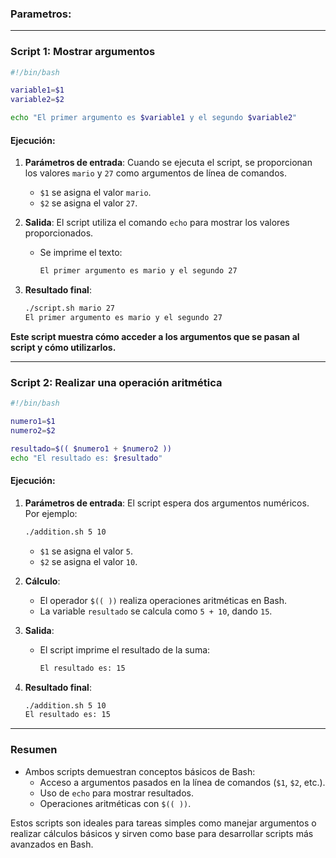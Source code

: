 ### Parametros:

---

### **Script 1: Mostrar argumentos**

```bash
#!/bin/bash

variable1=$1
variable2=$2

echo "El primer argumento es $variable1 y el segundo $variable2"
```

#### **Ejecución:**

1. **Parámetros de entrada**: Cuando se ejecuta el script, se proporcionan los valores `mario` y `27` como argumentos de línea de comandos.
    
    - `$1` se asigna el valor `mario`.
    - `$2` se asigna el valor `27`.
2. **Salida**: El script utiliza el comando `echo` para mostrar los valores proporcionados.
    
    - Se imprime el texto:
        
        ```bash
        El primer argumento es mario y el segundo 27
        ```
        
3. **Resultado final**:
    
    ```bash
    ./script.sh mario 27
    El primer argumento es mario y el segundo 27
    ```
    

**Este script muestra cómo acceder a los argumentos que se pasan al script y cómo utilizarlos.**

---

### **Script 2: Realizar una operación aritmética**

```bash
#!/bin/bash

numero1=$1
numero2=$2

resultado=$(( $numero1 + $numero2 ))
echo "El resultado es: $resultado"
```

#### **Ejecución:**

1. **Parámetros de entrada**: El script espera dos argumentos numéricos. Por ejemplo:
    
    ```bash
    ./addition.sh 5 10
    ```
    
    - `$1` se asigna el valor `5`.
    - `$2` se asigna el valor `10`.
2. **Cálculo**:
    
    - El operador `$(( ))` realiza operaciones aritméticas en Bash.
    - La variable `resultado` se calcula como `5 + 10`, dando `15`.
3. **Salida**:
    
    - El script imprime el resultado de la suma:
        
        ```bash
        El resultado es: 15
        ```
        
4. **Resultado final**:
    
    ```bash
    ./addition.sh 5 10
    El resultado es: 15
    ```
    

---

### **Resumen**

- Ambos scripts demuestran conceptos básicos de Bash:
    - Acceso a argumentos pasados en la línea de comandos (`$1`, `$2`, etc.).
    - Uso de `echo` para mostrar resultados.
    - Operaciones aritméticas con `$(( ))`.

Estos scripts son ideales para tareas simples como manejar argumentos o realizar cálculos básicos y sirven como base para desarrollar scripts más avanzados en Bash.